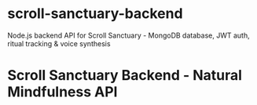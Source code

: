 # scroll-sanctuary-backend
Node.js backend API for Scroll Sanctuary - MongoDB database, JWT auth, ritual tracking &amp; voice synthesis
# Scroll Sanctuary Backend - Natural Mindfulness API
